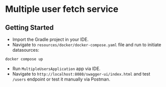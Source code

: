 # Multiple user fetch service

## Getting Started

- Import the Gradle project in your IDE.
- Navigate to `resources/docker/docker-compose.yaml` file and run to initiate datasources:
```bash
docker compose up
```
- Run `MultipleUsersApplication` app via IDE.
- Navigate to `http://localhost:8080/swagger-ui/index.html` and test `/users` endpoint or test it manually via Postman. 